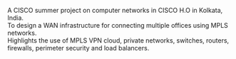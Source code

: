 A CISCO summer project on computer networks in CISCO H.O in Kolkata, India.<br />
To design a WAN infrastructure for connecting multiple offices using MPLS networks. <br />
Highlights the use of MPLS VPN cloud, private networks, switches, routers, firewalls, perimeter security and load balancers.
